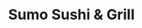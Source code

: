 ---
layout: place
title: "Sumo Sushi & Grill"
permalink: /colorado/longmont/sumo-sushi-grill.html
stateAbbr: CO
stateName: Colorado
cityName: Longmont
seo:
  name: "Sumo Sushi & Grill"
  type: Restaurant
  links: null
description: "Sumo Sushi & Grill serves delicious sushi in Longmont, Colorado. Try fresh Japanese dishes for a great dining experience. "
place_id: ChIJq2xScrz5a4cR9AVHU4dsp_c
photos:
  - name: >-
      places/ChIJq2xScrz5a4cR9AVHU4dsp_c/photos/AeeoHcLyCfVmkG_KC4pM4JnO1jtu3hpAX7HgeSVFkIQbxHxPtR9FW7GZ9GRxI1X78hR2-DfYuUcHlJ0u2LYaZlLeoemYPbxEpyL66O7H20R9VmiUsj5YXnJdhKypvbt_nbCL_DLOxbE6w8Hce20VH3N9oCx-eX6Mbp7u6BwJ-V4pcbWSKQAHqpe2yUDO4StLzrjNSVxVJZfn-DFDnn35psnuKFit1cz4NADu1QPe9EPTWry3G5gstjNAjH0nGL56Vz_Lha04nYfLZ8fISPltf5DYH5kQGJ-XQJCw838kvV1Bipuf9tIl45Nf1TmwLTeC60HTHFiQwCkejsrStVUWv6Ec7FLfC0uPqKTjWXklw2DWrjbOWnvUqXSNntdGyjb9W2kLbDJ_1wgvFyBW6LpGRdrOo7SLK3AGHWmk84a1h75AGJyP6fs
    widthPx: 4000
    heightPx: 3008
    authorAttributions:
      - displayName: Ja`Red Wheeler
        uri: https://maps.google.com/maps/contrib/116543062899783737211
        photoUri: >-
          https://lh3.googleusercontent.com/a-/ALV-UjUlN86flBtkOVMKeb_5WZVIkPZ1dboDlTNRosUJTkO25NaZqgBupA=s100-p-k-no-mo
    flagContentUri: >-
      https://www.google.com/local/imagery/report/?cb_client=maps_api_places.places_api&image_key=!1e10!2sCIHM0ogKEICAgIDhyveX_wE&hl=en-US
    googleMapsUri: >-
      https://www.google.com/maps/place//data=!3m4!1e2!3m2!1sCIHM0ogKEICAgIDhyveX_wE!2e10!4m2!3m1!1s0x876bf9bc72526cab:0xf7a76c87534705f4
  - name: >-
      places/ChIJq2xScrz5a4cR9AVHU4dsp_c/photos/AeeoHcI0ve3G-mkp4boPg9OJcTVfvd8OwJ0LSNT0c8n_5LQ8_MVIXkfcBHsC5CGirbtu7_G3XZuvDoc5jpmbN1ihL_Jwuo2UN2I4_Bit8oR8GMjCokHdjph3TWvu2pUCbEmC-0jNkEeMmt6kfF6A5B5tZK9T7jydfzxNNqZhyNhL68Kp9ZeYWkmBJW4mwnjnPtuiR6P3xupOf6sySXDKOekPb00W3Vbv5hiGJDm2jULbuth2HL0HAYuEVNJ1vUgqlX37f75tpdJ-lsNoCVQLn_lrifsOKk5EX2ZUR7IbV_MdgjdTPA
    widthPx: 800
    heightPx: 800
    authorAttributions:
      - displayName: Sumo Sushi & Grill
        uri: https://maps.google.com/maps/contrib/109904310229508797233
        photoUri: >-
          https://lh3.googleusercontent.com/a-/ALV-UjWw0Il1okFW9ghXX2NevZuIBsq8vZno_STbm_Du9p5GxRj8rmY=s100-p-k-no-mo
    flagContentUri: >-
      https://www.google.com/local/imagery/report/?cb_client=maps_api_places.places_api&image_key=!1e10!2sAF1QipO01HI2OOUl2v4mVtgSMRpC307XnQYQxorV7FOk&hl=en-US
    googleMapsUri: >-
      https://www.google.com/maps/place//data=!3m4!1e2!3m2!1sAF1QipO01HI2OOUl2v4mVtgSMRpC307XnQYQxorV7FOk!2e10!4m2!3m1!1s0x876bf9bc72526cab:0xf7a76c87534705f4
  - name: >-
      places/ChIJq2xScrz5a4cR9AVHU4dsp_c/photos/AeeoHcIVqBhUejhzNZV8TkqI2dRshVHm1r6jBq9AtvmOvbX04D0WfU-k0tM2aoqzmFbo1_IYY3c3LHM1bPahb8Ki-1IzvoiSfPWYMn5zxeUvWM3rlxMir1PKEl-ovE12VGQJLdElJAUB06ipDZi0rmEhDo_bhp0h9sEitDA90L4HLwtb4vcEjF_D-f5UGYNGATuZTRDYlQdbo4T5MSnnK9Fx560Vdf_AdYeNi1yXNxhwQG0q0Nuw8lhdsYwmfq3VAIvV2RU84miUa58GOjP-wz9d4doKhpvRxOm3v2oo_zr-Y-4j_sDrraGXUZuaFbqkslBiBpteCp6QPY_Pk2R3M5Lo1YyRHBNQ4pwI8i8BqcnPEOrgi87e8z83Ek9otBmkOivpO6al8eyIiSqMfpacLJcvwPx5jhj0Dz_v-4w6wEZLas8
    widthPx: 4032
    heightPx: 3024
    authorAttributions:
      - displayName: Kristie Moser
        uri: https://maps.google.com/maps/contrib/115912075615969955702
        photoUri: >-
          https://lh3.googleusercontent.com/a-/ALV-UjWjcb1SOwhXDHSzxOkyChGGlH2NBBGlHGLtPX9quXM2UiGIq1vY=s100-p-k-no-mo
    flagContentUri: >-
      https://www.google.com/local/imagery/report/?cb_client=maps_api_places.places_api&image_key=!1e10!2sCIHM0ogKEICAgICHyqTeGQ&hl=en-US
    googleMapsUri: >-
      https://www.google.com/maps/place//data=!3m4!1e2!3m2!1sCIHM0ogKEICAgICHyqTeGQ!2e10!4m2!3m1!1s0x876bf9bc72526cab:0xf7a76c87534705f4
  - name: >-
      places/ChIJq2xScrz5a4cR9AVHU4dsp_c/photos/AeeoHcITit3XgqE6cmTd8xONTZgy_JzV_eQnVfbqsrJGXxMycY3gdm9kLz6m1KHY46V-UjliCu7hR3XbrLwhumbEovlHgC04j6Iz0kEohoOQddajeXT_Z-5cTUjV5UIvUXPke_34u3T1kUVKG16smsq8Dw_mYBeDuchSbpi7qLX0YcQ_N066z1dNPZp9OuyfZJXQ-tXEz40VyY_bXDeyZWBWYGK8MMJYl8wduPCOe1RfNwxNpsQHjiz0Z06X9dsWWVhdIfP6Aov-wldyLeFlCn1s2RNYYzO8_SiFmk6qkEgQO-hP3_6gmIIaHPV4Csg5hkz-gwEymw2BS3gd6sxnpurqg9l1lF_qbbJvCwmc92wUAENZ0i4liu2Spl_xCvlchmkV5EDu0TS98WfL6PPo4EOdkt5R5PKeOZUn8LJxYYFPNG-GMw
    widthPx: 1536
    heightPx: 2048
    authorAttributions:
      - displayName: Richard Steedman
        uri: https://maps.google.com/maps/contrib/108140943531483351081
        photoUri: >-
          https://lh3.googleusercontent.com/a-/ALV-UjVKTkZD1fbR699ZiRXP4gSMEA5bGw-qy-ufpxtg5rdpoeCYC24=s100-p-k-no-mo
    flagContentUri: >-
      https://www.google.com/local/imagery/report/?cb_client=maps_api_places.places_api&image_key=!1e10!2sCIHM0ogKEICAgIDUt5qCcQ&hl=en-US
    googleMapsUri: >-
      https://www.google.com/maps/place//data=!3m4!1e2!3m2!1sCIHM0ogKEICAgIDUt5qCcQ!2e10!4m2!3m1!1s0x876bf9bc72526cab:0xf7a76c87534705f4
  - name: >-
      places/ChIJq2xScrz5a4cR9AVHU4dsp_c/photos/AeeoHcLTszAbddxax9ZmDq3shvvqmF9XeKCMMrowRG6zR2jcq6NRtXD7c6dJgn5MAZtwm_IiIjoorZ1is9aHm_ivUlYSWQEODr-j7EpsOSYnk1Eby7-tVvTCJ354Sl1TQ8gJ16OE1aKYm4w3lPkPf-TelrLn4mJ10f0ednB4NAKz_U_iPToLnago-rlNCnj7yQhuFRgaCpPfBDvR5sPYkeFmYwz4cOIiUdg4PIVBOxBvx2ID7Nw-hx3xNkmQTw0rDoxLexn0fpXjolT8vUPalq_JILfww5PghMd3q5eTG1yIuGXsdQnVruz3DeGLqpV8WJLQ6nELxnweKhqtQb6Zf-Iy-Ntal95HWv1Ts1SfrffBkJLCOwoV-BV6mx2mbLWdwNJxp3Sx-R5Jr6FVBClfez_pjZmu7JBe-I5OmV_CBOUMcjWKHjEB
    widthPx: 4000
    heightPx: 3000
    authorAttributions:
      - displayName: Jessica Frick
        uri: https://maps.google.com/maps/contrib/109689833734435182790
        photoUri: >-
          https://lh3.googleusercontent.com/a-/ALV-UjVZS28Ua4WzUgcRcOMIedxd107ukkiBb5W09QJ1fCoS_uMfUier=s100-p-k-no-mo
    flagContentUri: >-
      https://www.google.com/local/imagery/report/?cb_client=maps_api_places.places_api&image_key=!1e10!2sCIHM0ogKEICAgICL6sSN8QE&hl=en-US
    googleMapsUri: >-
      https://www.google.com/maps/place//data=!3m4!1e2!3m2!1sCIHM0ogKEICAgICL6sSN8QE!2e10!4m2!3m1!1s0x876bf9bc72526cab:0xf7a76c87534705f4
  - name: >-
      places/ChIJq2xScrz5a4cR9AVHU4dsp_c/photos/AeeoHcIDcbgKRJMZI1y6D1g2j5CV10rMyDleGSoYY38qWDvYbY2JJvnp8qg7WEGNElDWq_EkAtdZks9HN0Wdpj76fYVNah-nKCf905NarZc77aN8FJ7BnKD8VFUWjYEuUEcZwpsFRPLybS6Bj3d9f5c4W0-O3FLFnczw_8WnaQoaifyGpBOdlQk8aUr1l-oJBRdoU9qxk4vWlzlRSbRoVwc187yeDYdTu3KCdzr6w0yeEEexThWr6pAxqBV2xbtzHAxTKkS0SNaRILu1p81AbA2mnHesTQ23u7-C55r0cBA2TwNn1gqSHI9rRqJU07QP61VSrHwd9sHZo_AtMl27_5VWgjztyzryMO-wVA76Gb2_2e97efZzLJdoYfn8YAtsF31HJ_4mpReJYSaIudrBI8R6eqm0gzLXKi9iJA7_wqgm3hnKnRIv
    widthPx: 3000
    heightPx: 4000
    authorAttributions:
      - displayName: Travel Bause
        uri: https://maps.google.com/maps/contrib/118202066477082578600
        photoUri: >-
          https://lh3.googleusercontent.com/a/ACg8ocIq9qM0eqOovRjiKQeatpxkdWGeGXIH8Pup0p5EauBmbYiHsAU5=s100-p-k-no-mo
    flagContentUri: >-
      https://www.google.com/local/imagery/report/?cb_client=maps_api_places.places_api&image_key=!1e10!2sCIHM0ogKEICAgIDpgZaNxwE&hl=en-US
    googleMapsUri: >-
      https://www.google.com/maps/place//data=!3m4!1e2!3m2!1sCIHM0ogKEICAgIDpgZaNxwE!2e10!4m2!3m1!1s0x876bf9bc72526cab:0xf7a76c87534705f4
  - name: >-
      places/ChIJq2xScrz5a4cR9AVHU4dsp_c/photos/AeeoHcITzT2qmx2PZf4zw8MYWLC_jkGJ-47xSWtzixguKA7COGwSajhcV_DdSu6qYhLJ_yGBWALu7r2yEpJp9DQBqY0n-gU42BbwIu4LbQ1WKgh_EVd688Z60z8StQb85Fi4HNj0g93tgf7k6FiJF2jgGQEM8barFZHAa4g1R3-A8PXoRRTQqelOZf06HL0qpmyZ2Tq5RKs4lmEOjxuGlatHQZvhsaugi8OSPuoFdzQ7tCGjLIGqnF8CkO4P8LWtHGS5IsAbACTv1Rq7u8Fz6BsAqKJrpJKKI69JlsGS-XCrPy7SLCk_PGzUYfTLVLjhKfPYYDFMtf0fFmH3xTALlWgXJ2kG7jV3ilpPLBs03vesn7GQxfYLiuzISqbbKt5d4STVqdGco4Z9btcwSUr_vF-igmS8Dp1C2td3uTRwbG1tb1a4O1t9
    widthPx: 4800
    heightPx: 3600
    authorAttributions:
      - displayName: Cynthia R
        uri: https://maps.google.com/maps/contrib/114959691314135908366
        photoUri: >-
          https://lh3.googleusercontent.com/a-/ALV-UjU-Z74_Q-S1EaM5wznghTov6TvMpfR2SA7wmp5xkjgE0N8TqX4v=s100-p-k-no-mo
    flagContentUri: >-
      https://www.google.com/local/imagery/report/?cb_client=maps_api_places.places_api&image_key=!1e10!2sCIHM0ogKEICAgID_tcGczQE&hl=en-US
    googleMapsUri: >-
      https://www.google.com/maps/place//data=!3m4!1e2!3m2!1sCIHM0ogKEICAgID_tcGczQE!2e10!4m2!3m1!1s0x876bf9bc72526cab:0xf7a76c87534705f4
  - name: >-
      places/ChIJq2xScrz5a4cR9AVHU4dsp_c/photos/AeeoHcIiRdGE9Jnvt2LIPaahv0UZD6qTb5SkBcBXgq1dGIHHpGfDWxKt6GClyJ54IimSd4mOL-qvuU3Ueh6WhXOYOCot20P0Jaoxk0b1C4Z1e9hrUQ4_3cnagGdOXjVR1mtO3pADekFz2DPPoNVqHvpHitn2l95M-3EE2E_FUvrcWdEbtdbHJiqIOXFMgLskH_ysfrc5AZNUv2V8205v6abK_FBKb_4MnpADBxFFPRX481NE9ZEdDkc7rXHyH9VCVXgRmTdblFcGV00tci8INe01UDRDeo7JQv9peNpBuqgzpVmO0DIKRRQWW34Un0z6Tw4mc08s7jEV5HIYZRnRfE9KeiTj5gZwvQdYciCxU6J08gljZ5orD-8CLyAQvS99U9OEIhURwKYigQHSXFPMkv3-d6NaITYu8W54RPFG1Q6kH4Q
    widthPx: 4032
    heightPx: 3024
    authorAttributions:
      - displayName: Zachary Epps
        uri: https://maps.google.com/maps/contrib/106928054292096215155
        photoUri: >-
          https://lh3.googleusercontent.com/a-/ALV-UjVW38bJi4mT0Ok1oFYFQTaqwXziGqXbByG_FfFlJSjNAUSIA_mFKw=s100-p-k-no-mo
    flagContentUri: >-
      https://www.google.com/local/imagery/report/?cb_client=maps_api_places.places_api&image_key=!1e10!2sCIHM0ogKEICAgICRzorxDg&hl=en-US
    googleMapsUri: >-
      https://www.google.com/maps/place//data=!3m4!1e2!3m2!1sCIHM0ogKEICAgICRzorxDg!2e10!4m2!3m1!1s0x876bf9bc72526cab:0xf7a76c87534705f4
  - name: >-
      places/ChIJq2xScrz5a4cR9AVHU4dsp_c/photos/AeeoHcIr7ZcXmiNjg0si-eNAlQcQrNq0Pqs5diE2YBbi6EpE84sHHUSupaGAUWJ4OqiO5jwl1_LSoi0x48HrPKCU97S6pk5SdO8Qlu4RBOzvKJOwgbn2ltLZWz-JZ_yn2HtA3oCD-drwiCu1YvpbbDV9gRbr-IVyBdF9s0CMjUNuFObNQtLL2eO6NMDalOEu91lRsFd96BvUTvCXkxMIILZhz1XfIVYr1TXJvsIi3FceS1AC3n13oggK48ywXj9n4dDXZyos2VshWEj2NxnsMF7i0t2kMwv10oAwWDSjK0VHIfdkRcuCJJnd71qSgSFiT3YBDRfUkHAYqlquZddQ4ix3bv4GchjgMNbKAgUpJNErDf3Vn-JRQ5O0CntDlP13Tf_DjhsPhwjtkJg8rE-_cwmgawICvW-HxCFTlhz-EkSnJbJzgQ
    widthPx: 4000
    heightPx: 3000
    authorAttributions:
      - displayName: Tianna Crane
        uri: https://maps.google.com/maps/contrib/112582205697757137328
        photoUri: >-
          https://lh3.googleusercontent.com/a-/ALV-UjUmUfK6uEn57N-QwSO7ZIRQ61eAU9zPHLVjd_4-B_h1i9kLpcf1JQ=s100-p-k-no-mo
    flagContentUri: >-
      https://www.google.com/local/imagery/report/?cb_client=maps_api_places.places_api&image_key=!1e10!2sCIHM0ogKEICAgIDbjbzHKQ&hl=en-US
    googleMapsUri: >-
      https://www.google.com/maps/place//data=!3m4!1e2!3m2!1sCIHM0ogKEICAgIDbjbzHKQ!2e10!4m2!3m1!1s0x876bf9bc72526cab:0xf7a76c87534705f4
  - name: >-
      places/ChIJq2xScrz5a4cR9AVHU4dsp_c/photos/AeeoHcIVia5rolxdMK18r7DF-LAT52oqHCE7PAiwLKAjxyQXmTdulcLwgh4ecZfSgaoJ1F46nkXY5_k5ylME0tvj-UxzICi8ZXP6SX0ZCiAanFQ0QepEPRbfQmZfTLKsVCBe19MarhjJjrD1yEaECpW2QZc7xl-11UYiO9HwiGPcyh33WQ-cvn4G78s4lWDQVerGg_gp9BIWBoMHHauYSjN3nAspGLLj7gB1M9bx3uaGr-K_IqfsJ7WRFsv-VQbQJkYPSBPHQQHERs4hV0RSmJgoasE1TCj3RhRuz-80Vf01SVHv6J--hfEKGfV50s8UVJSUHo_cPklkAad82FACOr4Xoar4JVtz_jwNyVQpGbpzIfYBpdN_4HgFOdx3aaSlLj3mKJhvUPhavoD0J3-1JknhxvKY9c03hErQI42eBn69j1Igjglt
    widthPx: 4000
    heightPx: 3000
    authorAttributions:
      - displayName: Cliff Burt
        uri: https://maps.google.com/maps/contrib/100361404869223238142
        photoUri: >-
          https://lh3.googleusercontent.com/a-/ALV-UjXWYKhaGQ6FremoXcZ8606hD8_xdRn-zmOWkzLOblRwAAzosZus=s100-p-k-no-mo
    flagContentUri: >-
      https://www.google.com/local/imagery/report/?cb_client=maps_api_places.places_api&image_key=!1e10!2sCIHM0ogKEICAgID25Mvk-QE&hl=en-US
    googleMapsUri: >-
      https://www.google.com/maps/place//data=!3m4!1e2!3m2!1sCIHM0ogKEICAgID25Mvk-QE!2e10!4m2!3m1!1s0x876bf9bc72526cab:0xf7a76c87534705f4
address: '225 Ken Pratt Blvd #140, Longmont, CO 80501, USA'
street: '225 Ken Pratt Blvd #140'
city: Longmont
state: CO
zip: '80501'
country: USA
neighborhood: null
latitude: '40.152007'
longitude: '-105.096977'
accessibility_options:
  wheelchairAccessibleParking: true
  wheelchairAccessibleEntrance: true
  wheelchairAccessibleRestroom: true
  wheelchairAccessibleSeating: true
business_status: OPERATIONAL
name: Sumo Sushi & Grill
google_maps_links:
  directionsUri: >-
    https://www.google.com/maps/dir//''/data=!4m7!4m6!1m1!4e2!1m2!1m1!1s0x876bf9bc72526cab:0xf7a76c87534705f4!3e0
  placeUri: https://maps.google.com/?cid=17845351376952428020
  writeAReviewUri: >-
    https://www.google.com/maps/place//data=!4m3!3m2!1s0x876bf9bc72526cab:0xf7a76c87534705f4!12e1
  reviewsUri: >-
    https://www.google.com/maps/place//data=!4m4!3m3!1s0x876bf9bc72526cab:0xf7a76c87534705f4!9m1!1b1
  photosUri: >-
    https://www.google.com/maps/place//data=!4m3!3m2!1s0x876bf9bc72526cab:0xf7a76c87534705f4!10e5
primary_type: Sushi Restaurant
opening_hours:
  regular: null
  current: null
secondary_opening_hours:
  regular:
    weekdayDescriptions: null
    type: null
  current:
    weekdayDescriptions: null
    type: null
phone: null
price_level: null
price_range: null
rating: null
rating_count: 0
website: null
reviews: null
parking_options: null
payment_options: null
allow_dogs: null
curbside_pickup: null
delivery: null
dine_in: null
good_for_children: null
good_for_groups: null
good_for_sports: null
live_music: null
menu_for_children: null
outdoor_seating: null
reservable: null
restroom: null
serves_beer: null
serves_breakfast: null
serves_brunch: null
serves_cocktails: null
serves_coffee: null
serves_dinner: null
serves_dessert: null
serves_lunch: null
serves_vegetarian_food: null
serves_wine: null
takeout: null
summary: null

---